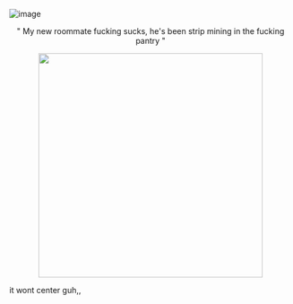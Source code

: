 ![image](https://github.com/user-attachments/assets/5ce2b122-6a38-49fe-8198-5ec01a907ed2)
<p align="center">
 "  My new roommate fucking sucks, he's been strip mining in the fucking pantry  "

<p align="center">
      <img height=400 src="![ezgif-7-24571970ec](https://github.com/user-attachments/assets/37827a16-759f-4c9c-b968-90eb0d02d0bf)">
    </p>



it wont center guh,, 
